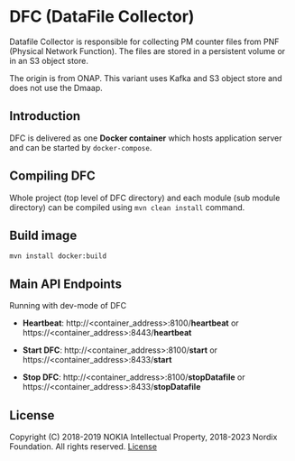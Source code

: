 # DFC (DataFile Collector)

Datafile Collector is responsible for collecting PM counter files from PNF (Physical Network Function).
The files are stored in a persistent volume or in an S3 object store.

The origin is from ONAP. This variant uses Kafka and S3 object store and does not use the Dmaap.

## Introduction

DFC is delivered as one **Docker container** which hosts application server and can be started by `docker-compose`.

## Compiling DFC

Whole project (top level of DFC directory) and each module (sub module directory) can be compiled using
`mvn clean install` command.

## Build image
```
mvn install docker:build
```

## Main API Endpoints

Running with dev-mode of DFC

- **Heartbeat**: http://<container_address>:8100/**heartbeat** or https://<container_address>:8443/**heartbeat**

- **Start DFC**: http://<container_address>:8100/**start** or https://<container_address>:8433/**start**

- **Stop DFC**: http://<container_address>:8100/**stopDatafile** or https://<container_address>:8433/**stopDatafile**



## License

Copyright (C) 2018-2019 NOKIA Intellectual Property, 2018-2023 Nordix Foundation. All rights reserved.
[License](http://www.apache.org/licenses/LICENSE-2.0)
